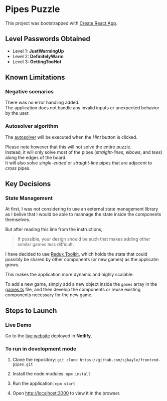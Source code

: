 # Pipes Puzzle

This project was bootstrapped with [Create React App](https://github.com/facebook/create-react-app).

## Level Passwords Obtained

- Level 1: **JustWarmingUp**
- Level 2: **DefinitelyWarm**
- Level 3: **GettingTooHot**

## Known Limitations

### Negative scenarios

There was no error handling added.\
The application does not handle any invalid inputs or unexpected behavior by the user.

### Autosolver algorithm

The [autosolver](./src/utils/autosolvers.ts) will be executed when the _Hint_ button is clicked.

Please note however that this will not solve the entire puzzle.\
Instead, it will only solve most of the pipes (_straight-lines_, _elbows_, and _tees_) along the edges of the board.\
It will also solve _single-ended_ or _straight-line_ pipes that are adjacent to _cross_ pipes.

## Key Decisions

### State Management

At first, I was not considering to use an external state management library as I belive that I would be able to mannage the state inside the components themselves.

But after reading this line from the instructions,

> If possible, your design should be such that makes adding other similar games less difficult.

I have decided to use [Redux Toolkit](https://redux-toolkit.js.org/), which holds the state that could possibly be shared by other components (or new games) as the applicatin grows.

This makes the application more dynamic and highly scalable.

To add a new game, simply add a new object inside the `games` array in the [games.ts](./src/config/games.ts) file, and then develop the components or reuse existing components necessary for the new game.

## Steps to Launch

### Live Demo

Go to the [live website](https://sjkayle-game-center.netlify.app/) deployed in **Netlify**.

### To run in development mode

1. Clone the repository: `git clone https://github.com/sjkayle/frontend-pipes.git`

2. Install the node modules: `npm install`

3. Run the application: `npm start`

4. Open [http://localhost:3000](http://localhost:3000) to view it in the browser.
